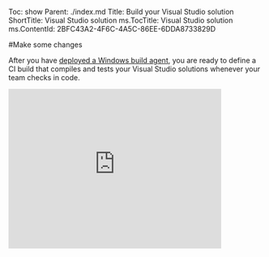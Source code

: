 Toc: show
Parent: ./index.md
Title: Build your Visual Studio solution
ShortTitle: Visual Studio solution
ms.TocTitle: Visual Studio solution
ms.ContentId: 2BFC43A2-4F6C-4A5C-86EE-6DDA8733829D

#Make some changes

After you have [deployed a Windows build agent](/Library/vs/alm/Build/agents/windows.md), you are ready to define a CI build that compiles and tests your Visual Studio solutions whenever your team checks in code.

<iframe width="420" height="315" src="https://www.youtube.com/embed/Jx8s7KAATH4" frameborder="0" allowfullscreen="true" caps_internal_Id="25277ba2-2929-47de-bb4f-7a129666e8b2" />

##Create the definition

1.  Create the build definition.
    
    ![Build tab](../_shared/_img/web-portal-build-tab.png)
    
    ![New Visual Studio build](_img/new-visual-studio-build-from-definition-templates.png)
2.  Select the continuous integration (CI) trigger and specify the code you want to build
    
    ![CI trigger](../_shared/_img/build-trigger-ci-master-batch.png)
3.  Save the definition.
    
    ![Save button](../_shared/_img/build-definition-save-button.png)
    
    ![Save the build](../_shared/_img/BldSave.png)
4.  Queue your new definition to make sure it works.
    
    ![Queue the build](../_shared/_img/queue-build-dialog-box-with-hosted.png)
    
    ![Completed build](_img/visual-studio-build-completed.png)

[!INCLUDE [temp](../_shared/definition-draft.md)]

[!INCLUDE [temp](../_shared/definition-replicate.md)]

##Q&A


####How do I customize my build?

[Run a PowerShell script](/Library/vs/alm/Build/scripts/index.md)

####How do I combine check-ins to run fewer builds?

On the Triggers tab, select Batch changes.
When you select this option, the build system runs only one build per branch at a time.
Any pushes or check-ins that occur while a build is running are combined and built together when the current build is completed.

####How do I automatically purge old builds?

If you are using Visual Studio Online, you can specify retention rules.
This feature is not yet available for on-premises Team Foundation servers.

![Retention rules](/library/vs/alm/build/_shared/_img/BldRetRuleExample.png)

####How do I build multiple configurations for multiple platforms? Can I build them in parallel?

Select MultiConfiguration to build multiple configurations for multiple platforms.
Select Parallel if you want to distribute the jobs (one for each combination of values) to multiple agents in parallel if they are available.

![MultiConfiguration](_img/BldOptionMultiConfig.png)

Make sure to declare and assign values to the variables.
To specify multiple values, separate them with commas.

![config and platform build variables](_img/BldVSBuildVarsPlatformConfig.png)

Pass the variables to to the Visual Studio build step so that it passes them as arguments to MSBuild.

![Visual Studio build platform and configuration paramaters](_img/BldVSBuildStepPlatformConfig.png)

[!INCLUDE [temp](/library/vs/alm/build/_shared/qa-variable-secret.md)]




